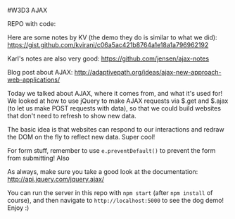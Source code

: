 #W3D3 AJAX

REPO with code: 

Here are some notes by KV (the demo they do is similar to what we did): https://gist.github.com/kvirani/c06a5ac421b8764a1e18a1a796962192

Karl's notes are also very good: https://github.com/jensen/ajax-notes

Blog post about AJAX: http://adaptivepath.org/ideas/ajax-new-approach-web-applications/

Today we talked about AJAX, where it comes from, and what it's used for! We looked at how to use jQuery to make AJAX requests via $.get and $.ajax (to let us make POST requests with data), so that we could build websites that don't need to refresh to show new data.

The basic idea is that websites can respond to our interactions and redraw the DOM on the fly to reflect new data. Super cool!

For form stuff, remember to use `e.preventDefault()` to prevent the form from submitting! Also

As always, make sure you take a good look at the documentation: http://api.jquery.com/jquery.ajax/

You can run the server in this repo with `npm start` (after `npm install` of course), and then navigate to `http://localhost:5000` to see the dog demo! Enjoy :)